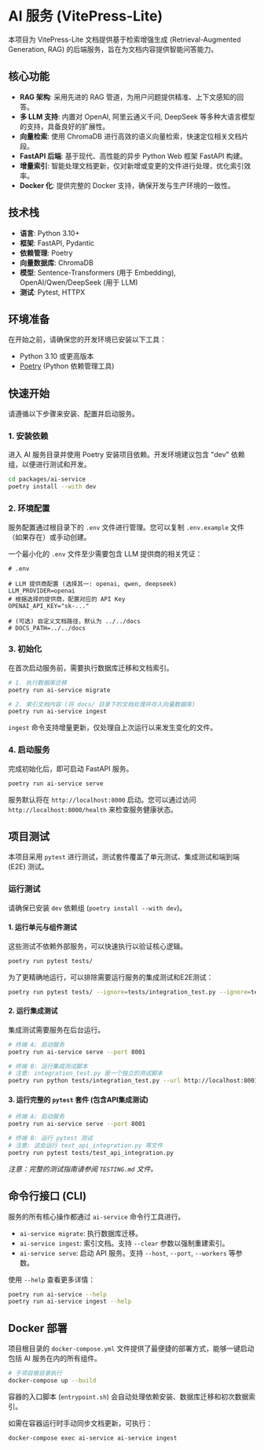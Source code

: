 # AI 服务 (VitePress-Lite)

本项目为 VitePress-Lite 文档提供基于检索增强生成 (Retrieval-Augmented Generation, RAG) 的后端服务，旨在为文档内容提供智能问答能力。

## 核心功能

- **RAG 架构**: 采用先进的 RAG 管道，为用户问题提供精准、上下文感知的回答。
- **多 LLM 支持**: 内置对 OpenAI, 阿里云通义千问, DeepSeek 等多种大语言模型的支持，具备良好的扩展性。
- **向量检索**: 使用 ChromaDB 进行高效的语义向量检索，快速定位相关文档片段。
- **FastAPI 后端**: 基于现代、高性能的异步 Python Web 框架 FastAPI 构建。
- **增量索引**: 智能处理文档更新，仅对新增或变更的文件进行处理，优化索引效率。
- **Docker 化**: 提供完整的 Docker 支持，确保开发与生产环境的一致性。

## 技术栈

- **语言**: Python 3.10+
- **框架**: FastAPI, Pydantic
- **依赖管理**: Poetry
- **向量数据库**: ChromaDB
- **模型**: Sentence-Transformers (用于 Embedding), OpenAI/Qwen/DeepSeek (用于 LLM)
- **测试**: Pytest, HTTPX

## 环境准备

在开始之前，请确保您的开发环境已安装以下工具：

- Python 3.10 或更高版本
- [Poetry](https://python-poetry.org/) (Python 依赖管理工具)

## 快速开始

请遵循以下步骤来安装、配置并启动服务。

### 1. 安装依赖

进入 AI 服务目录并使用 Poetry 安装项目依赖。开发环境建议包含 "dev" 依赖组，以便进行测试和开发。

```bash
cd packages/ai-service
poetry install --with dev
```

### 2. 环境配置

服务配置通过根目录下的 `.env` 文件进行管理。您可以复制 `.env.example` 文件（如果存在）或手动创建。

一个最小化的 `.env` 文件至少需要包含 LLM 提供商的相关凭证：

```env
# .env

# LLM 提供商配置 (选择其一: openai, qwen, deepseek)
LLM_PROVIDER=openai
# 根据选择的提供商，配置对应的 API Key
OPENAI_API_KEY="sk-..."

# (可选) 自定义文档路径，默认为 ../../docs
# DOCS_PATH=../../docs
```

### 3. 初始化

在首次启动服务前，需要执行数据库迁移和文档索引。

```bash
# 1. 执行数据库迁移
poetry run ai-service migrate

# 2. 索引文档内容 (将 docs/ 目录下的文档处理并存入向量数据库)
poetry run ai-service ingest
```

`ingest` 命令支持增量更新，仅处理自上次运行以来发生变化的文件。

### 4. 启动服务

完成初始化后，即可启动 FastAPI 服务。

```bash
poetry run ai-service serve
```

服务默认将在 `http://localhost:8000` 启动。您可以通过访问 `http://localhost:8000/health` 来检查服务健康状态。

## 项目测试

本项目采用 `pytest` 进行测试，测试套件覆盖了单元测试、集成测试和端到端 (E2E) 测试。

### 运行测试

请确保已安装 `dev` 依赖组 (`poetry install --with dev`)。

#### 1. 运行单元与组件测试

这些测试不依赖外部服务，可以快速执行以验证核心逻辑。

```bash
poetry run pytest tests/
```

为了更精确地运行，可以排除需要运行服务的集成测试和E2E测试：

```bash
poetry run pytest tests/ --ignore=tests/integration_test.py --ignore=tests/test_api_integration.py --ignore=tests/test_e2e_workflow.py
```

#### 2. 运行集成测试

集成测试需要服务在后台运行。

```bash
# 终端 A: 启动服务
poetry run ai-service serve --port 8001

# 终端 B: 运行集成测试脚本
# 注意: integration_test.py 是一个独立的测试脚本
poetry run python tests/integration_test.py --url http://localhost:8001 --test all
```

#### 3. 运行完整的 `pytest` 套件 (包含API集成测试)

```bash
# 终端 A: 启动服务
poetry run ai-service serve --port 8001

# 终端 B: 运行 pytest 测试
# 注意: 这会运行 test_api_integration.py 等文件
poetry run pytest tests/test_api_integration.py
```

_注意：完整的测试指南请参阅 `TESTING.md` 文件。_

## 命令行接口 (CLI)

服务的所有核心操作都通过 `ai-service` 命令行工具进行。

- `ai-service migrate`: 执行数据库迁移。
- `ai-service ingest`: 索引文档。支持 `--clear` 参数以强制重建索引。
- `ai-service serve`: 启动 API 服务。支持 `--host`, `--port`, `--workers` 等参数。

使用 `--help` 查看更多详情：

```bash
poetry run ai-service --help
poetry run ai-service ingest --help
```

## Docker 部署

项目根目录的 `docker-compose.yml` 文件提供了最便捷的部署方式，能够一键启动包括 AI 服务在内的所有组件。

```bash
# 于项目根目录执行
docker-compose up --build
```

容器的入口脚本 (`entrypoint.sh`) 会自动处理依赖安装、数据库迁移和初次数据索引。

如需在容器运行时手动同步文档更新，可执行：

```bash
docker-compose exec ai-service ai-service ingest
```
